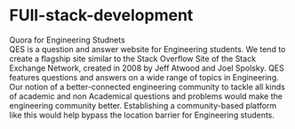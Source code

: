 # FUll-stack-development
Quora for Engineering Studnets     
QES is a question and answer website for Engineering students. We tend to create a flagship site similar to the Stack Overflow Site of the Stack Exchange Network, created in 2008 by Jeff Atwood and Joel Spolsky. QES features questions and answers on a wide range of topics in Engineering. Our notion of a better-connected engineering community to tackle all kinds of academic and non Academical questions and problems would make the engineering community better. Establishing a community-based platform like this would help bypass the location barrier for Engineering students.
